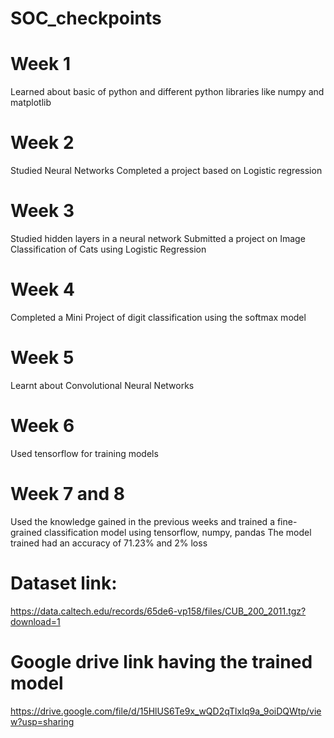 # SOC_checkpoints
# Week 1
Learned about basic of python and different python libraries like numpy and matplotlib

# Week 2
Studied Neural Networks 
Completed a project based on Logistic regression

# Week 3
Studied hidden layers in a neural network
Submitted a project on Image Classification of Cats using Logistic Regression

# Week 4
Completed a Mini Project of digit classification using the softmax model 

# Week 5
Learnt about Convolutional Neural Networks

# Week 6
Used tensorflow for training models

# Week 7 and 8
Used the knowledge gained in the previous weeks and trained a fine-grained classification
model using tensorflow, numpy, pandas 
The model trained had an accuracy of 71.23% and 2% loss

# Dataset link:
https://data.caltech.edu/records/65de6-vp158/files/CUB_200_2011.tgz?download=1

# Google drive link having the trained model
https://drive.google.com/file/d/15HlUS6Te9x_wQD2qTlxIq9a_9oiDQWtp/view?usp=sharing
